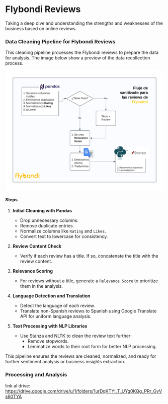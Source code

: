# Flybondi Reviews

Taking a deep dive and understanding the strengths and weaknesses of the business based on online reviews.


### Data Cleaning Pipeline for Flybondi Reviews

This cleaning pipeline processes the Flybondi reviews to prepare the data for analysis. The image below show a preview of the data recollection process.

![cleaingn_pipeline_img](./res/image.png)


#### Steps

1. **Initial Cleaning with Pandas**  
   - Drop unnecessary columns.
   - Remove duplicate entries.
   - Normalize columns like `Rating` and `Likes`.
   - Convert text to lowercase for consistency.

2. **Review Content Check**  
   - Verify if each review has a title. If so, concatenate the title with the review content.

3. **Relevance Scoring**  
   - For reviews without a title, generate a `Relevance Score` to prioritize them in the analysis.

4. **Language Detection and Translation**  
   - Detect the language of each review.
   - Translate non-Spanish reviews to Spanish using Google Translate API for uniform language analysis.

5. **Text Processing with NLP Libraries**  
   - Use Stanza and NLTK to clean the review text further:
     - Remove stopwords.
     - Lemmatize words to their root form for better NLP processing.

This pipeline ensures the reviews are cleaned, normalized, and ready for further sentiment analysis or business insights extraction.

### Processing and Analysis

link al drive: https://drive.google.com/drive/u/1/folders/1urDqKTYl_T_UYg0KQg_PRr_GvVs60TYA